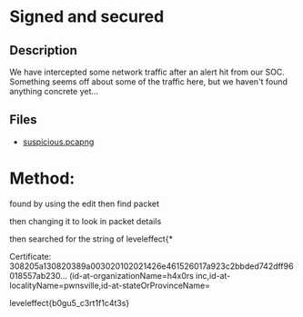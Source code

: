 # Signed and secured

## Description

We have intercepted some network traffic after an alert hit from our SOC. Something seems off about some of the traffic here, but we haven't found anything concrete yet...

## Files

* [suspicious.pcapng](files/suspicious.pcapng)

# Method:

found by using the edit then find packet

then changing it to look in packet details

then searched for the string of leveleffect{*

Certificate: 308205a130820389a003020102021426e461526017a923c2bbded742dff96018557ab230… (id-at-organizationName=h4x0rs inc,id-at-localityName=pwnsville,id-at-stateOrProvinceName=

leveleffect{b0gu5_c3rt1f1c4t3s}
